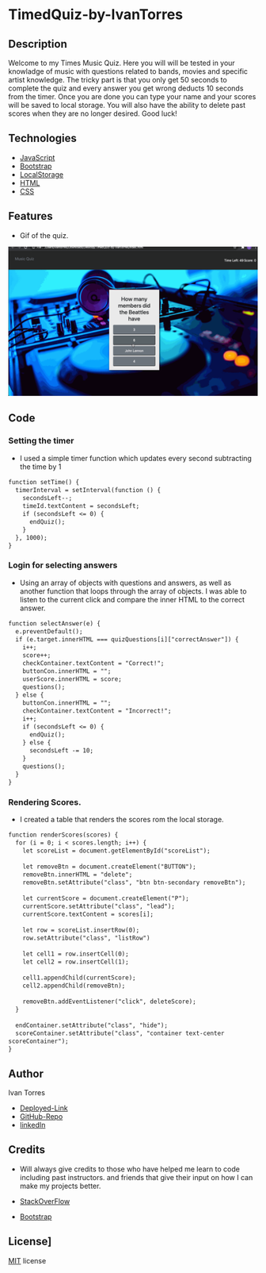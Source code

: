 # TimedQuiz-by-IvanTorres

## Description

Welcome to my Times Music Quiz. Here you will will be tested in your knowladge of music with questions related to bands, movies and specific artist knowledge. The tricky part is that you only get 50 seconds to complete the quiz and every answer you get wrong deducts 10 seconds from the timer. Once you are done you can type your name and your scores will be saved to local storage. You will also have the ability to delete past scores when they are no longer desired. Good luck!

## Technologies

- [JavaScript](https://www.w3schools.com/js/)
- [Bootstrap](https://getbootstrap.com/)
- [LocalStorage](https://developer.mozilla.org/en-US/docs/Web/API/Web_Storage_API)
- [HTML](https://www.w3schools.com/html/)
- [CSS](https://www.w3schools.com/css/default.asp)

## Features

- Gif of the quiz.

![Quiz-Gif](./images/newQuiz.gif)

## Code

### Setting the timer
- I used a simple timer function which updates every second subtracting the time by 1

```
function setTime() {
  timerInterval = setInterval(function () {
    secondsLeft--;
    timeId.textContent = secondsLeft;
    if (secondsLeft <= 0) {
      endQuiz();
    }
  }, 1000);
}
```

### Login for selecting answers

- Using an array of objects with questions and answers, as well as another function that loops through the array of objects. I was able to listen to the current click and compare the inner HTML to the correct answer. 

```
function selectAnswer(e) {
  e.preventDefault();
  if (e.target.innerHTML === quizQuestions[i]["correctAnswer"]) {
    i++;
    score++;
    checkContainer.textContent = "Correct!";
    buttonCon.innerHTML = "";
    userScore.innerHTML = score;
    questions();
  } else {
    buttonCon.innerHTML = "";
    checkContainer.textContent = "Incorrect!";
    i++;
    if (secondsLeft <= 0) {
      endQuiz();
    } else {
      secondsLeft -= 10;
    }
    questions();
  }
}
```

### Rendering Scores.

- I created a table that renders the scores rom the local storage. 

```
function renderScores(scores) {
  for (i = 0; i < scores.length; i++) {
    let scoreList = document.getElementById("scoreList");

    let removeBtn = document.createElement("BUTTON");
    removeBtn.innerHTML = "delete";
    removeBtn.setAttribute("class", "btn btn-secondary removeBtn");

    let currentScore = document.createElement("P");
    currentScore.setAttribute("class", "lead");
    currentScore.textContent = scores[i];

    let row = scoreList.insertRow(0);
    row.setAttribute("class", "listRow")
    
    let cell1 = row.insertCell(0);
    let cell2 = row.insertCell(1);

    cell1.appendChild(currentScore);
    cell2.appendChild(removeBtn);

    removeBtn.addEventListener("click", deleteScore);
  }

  endContainer.setAttribute("class", "hide");
  scoreContainer.setAttribute("class", "container text-center scoreContainer");
}
```

## Author

Ivan Torres

- [Deployed-Link](https://ivantorresmia.github.io/TimedQuiz-by-IvanTorres/)
- [GitHub-Repo](https://github.com/IvanTorresMia/TimedQuiz-by-IvanTorres)
- [linkedIn](www.linkedin.com/in/ivan-torres-0828931b2)

## Credits

- Will always give credits to those who have helped me learn to code including past instructors. and friends that give their input on how I can make my projects better. 

- [StackOverFlow](https://stackoverflow.com/)
- [Bootstrap](https://getbootstrap.com/)

## License]

[MIT](https://choosealicense.com/licenses/mit/#) license
